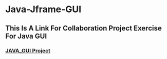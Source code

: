# Java-Jframe-GUI

## This Is A Link For Collaboration Project Exercise For Java GUI   
### [JAVA_GUI Project](https://github.com/jrazec/fedm)
